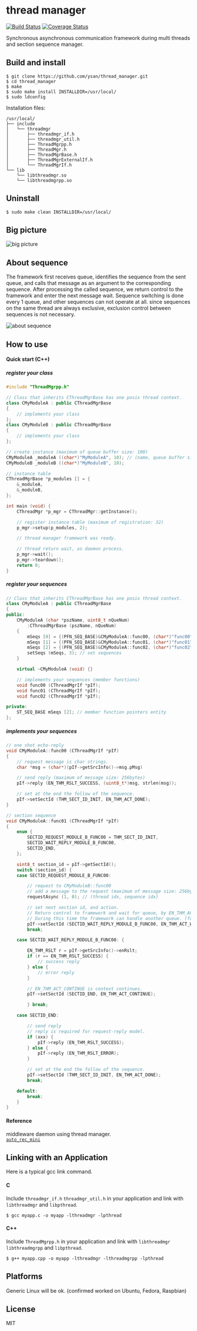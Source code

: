 thread manager
===============

[![Build Status](https://travis-ci.org/ysan/thread_manager.svg?branch=master)](https://travis-ci.org/ysan/thread_manager) [![Coverage Status](https://coveralls.io/repos/github/ysan/thread_manager/badge.svg?branch=master)](https://coveralls.io/github/ysan/thread_manager?branch=master)

Synchronous asynchronous communication framework during multi threads and section sequence manager.


Build and install
------------

	$ git clone https://github.com/ysan/thread_manager.git
	$ cd thread_manager
	$ make
	$ sudo make install INSTALLDIR=/usr/local/
	$ sudo ldconfig

Installation files:

	/usr/local/
	├── include
	│   └── threadmgr
	│       ├── threadmgr_if.h
	│       ├── threadmgr_util.h
	│       ├── ThreadMgrpp.h
	│       ├── ThreadMgr.h
	│       ├── ThreadMgrBase.h
	│       ├── ThreadMgrExternalIf.h
	│       └── ThreadMgrIf.h
	└── lib
	    └── libthreadmgr.so
	    └── libthreadmgrpp.so


Uninstall
------------

	$ sudo make clean INSTALLDIR=/usr/local/


Big picture
------------
![big picture](https://github.com/ysan/thread_manager/blob/master/etc/big_picture.png)


About sequence
------------
The framework first receives queue, identifies the sequence from the sent queue, and calls that message as
an argument to the corresponding sequence. After processing the called sequence, we return control to
the framework and enter the next message wait.
Sequence switching is done every 1 queue, and other sequences can not operate at all.
since sequences on the same thread are always exclusive, exclusion control between sequences is not necessary.

![about sequence](https://github.com/ysan/thread_manager/blob/master/etc/about_sequence.png)


How to use
------------
#### Quick start (C++) ####
##### register your class #####
```C++
#include "ThreadMgrpp.h"

// Class that inherits CThreadMgrBase has one posix thread context.
class CMyModuleA : public CThreadMgrBase
{
	// implements your class
};
class CMyModuleB : public CThreadMgrBase
{
	// implements your class
};

// create instance (maximum of queue buffer size: 100)
CMyModuleA _moduleA ((char*)"MyModuleA", 10); // (name, queue buffer size)
CMyModuleB _moduleB ((char*)"MyModuleB", 10);

// instance table
CThreadMgrBase *p_modules [] = {
	&_moduleA,
	&_moduleB,
};

int main (void) {
	CThreadMgr *p_mgr = CThreadMgr::getInstance();

	// register instance table (maximum of registration: 32)
	p_mgr->setup(p_modules, 2);

	// thread manager framework was ready.

	// thread return wait, as daemon process.
	p_mgr->wait();
	p_mgr->teardown();
	return 0;
}

```

##### register your sequences #####
```C++
// Class that inherits CThreadMgrBase has one posix thread context.
class CMyModuleA : public CThreadMgrBase
{
public:
	CMyModuleA (char *pszName, uint8_t nQueNum)
		:CThreadMgrBase (pszName, nQueNum)
	{
		mSeqs [0] = {(PFN_SEQ_BASE)&CMyModuleA::func00, (char*)"func00"};
		mSeqs [1] = {(PFN_SEQ_BASE)&CMyModuleA::func01, (char*)"func01"};
		mSeqs [2] = {(PFN_SEQ_BASE)&CMyModuleA::func02, (char*)"func02"};
		setSeqs (mSeqs, 3); // set sequences
	}

	virtual ~CMyModuleA (void) {}

	// implements your sequences (member functions)
	void func00 (CThreadMgrIf *pIf);
	void func01 (CThreadMgrIf *pIf);
	void func02 (CThreadMgrIf *pIf);

private:
	ST_SEQ_BASE mSeqs [2]; // member function pointers entity
};
```

##### implements your sequences #####
```C++
// one shot echo-reply
void CMyModuleA::func00 (CThreadMgrIf *pIf)
{
	// request message is char strings.
	char *msg = (char*)(pIf->getSrcInfo()->msg.pMsg)

	// send reply (maximum of message size: 256bytes)
	pIf->reply (EN_THM_RSLT_SUCCESS, (uint8_t*)msg, strlen(msg));

	// set at the end the follow of the sequence.
	pIf->setSectId (THM_SECT_ID_INIT, EN_THM_ACT_DONE);
}

// section sequence
void CMyModuleA::func01 (CThreadMgrIf *pIf)
{
	enum {
		SECTID_REQUEST_MODULE_B_FUNC00 = THM_SECT_ID_INIT,
		SECTID_WAIT_REPLY_MODULE_B_FUNC00,
		SECTID_END,
	};

	uint8_t section_id = pIf->getSectId();
	switch (section_id) {
	case SECTID_REQUEST_MODULE_B_FUNC00:

		// request to CMyModuleB::func00
		// add a message to the request (maximum of message size: 256bytes)
		requestAsync (1, 0); // (thread idx, sequence idx)

		// set next section id, and action.
		// Return control to framework and wait for queue, by EN_THM_ACT_WAIT.
		// During this time the framework can handle another queue. (func00 or func02)
		pIf->setSectId (SECTID_WAIT_REPLY_MODULE_B_FUNC00, EN_THM_ACT_WAIT);
		break;

	case SECTID_WAIT_REPLY_MODULE_B_FUNC00: {

		EN_THM_RSLT r = pIf->getSrcInfo()->enRslt;
		if (r == EN_THM_RSLT_SUCCESS) {
			// success reply
		} else {	
			// error reply
		}

		// EN_THM_ACT_CONTINUE is context continues.
		pIf->setSectId (SECTID_END, EN_THM_ACT_CONTINUE);

		} break;

	case SECTID_END:

		// send reply
		// reply is required for request-reply model.
		if (xxx) {
			pIf->reply (EN_THM_RSLT_SUCCESS);
		} else {
			pIf->reply (EN_THM_RSLT_ERROR);
		}

		// set at the end the follow of the sequence.
		pIf->setSectId (THM_SECT_ID_INIT, EN_THM_ACT_DONE);
		break;

	default:
		break:
	}
}
```

#### Reference ####
middleware daemon using thread manager.  
[`auto_rec_mini`](https://github.com/ysan/auto_rec_mini)


Linking with an Application
------------
Here is a typical gcc link command.  
  
#### C ####
Include `threadmgr_if.h` `threadmgr_util.h` in your application and link with `libthreadmgr` and `libpthread`.  

	$ gcc myapp.c -o myapp -lthreadmgr -lpthread

#### C++ ####
Include `ThreadMgrpp.h` in your application and link with `libthreadmgr` `libthreadmgrpp` and `libpthread`.  

	$ g++ myapp.cpp -o myapp -lthreadmgr -lthreadmgrpp -lpthread


Platforms
------------
Generic Linux will be ok. (confirmed worked on Ubuntu, Fedora, Raspbian)


License
------------
MIT

